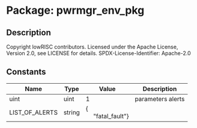 # Package: pwrmgr_env_pkg

## Description

Copyright lowRISC contributors.
 Licensed under the Apache License, Version 2.0, see LICENSE for details.
 SPDX-License-Identifier: Apache-2.0
 

## Constants

| Name           | Type   | Value                                               | Description        |
| -------------- | ------ | --------------------------------------------------- | ------------------ |
| uint           | uint   | 1                                                   | parameters alerts  |
| LIST_OF_ALERTS | string | {<br><span style="padding-left:20px">"fatal_fault"} |                    |
